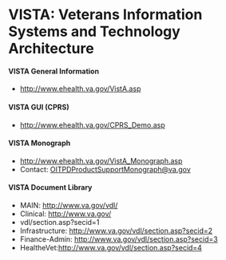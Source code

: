 # VISTA: Veterans Information Systems and Technology Architecture 

#### VISTA General Information
* http://www.ehealth.va.gov/VistA.asp

#### VISTA GUI (CPRS)
* http://www.ehealth.va.gov/CPRS_Demo.asp

#### VISTA Monograph
* http://www.ehealth.va.gov/VistA_Monograph.asp
* Contact: OITPDProductSupportMonograph@va.gov


#### VISTA Document Library
* MAIN: http://www.va.gov/vdl/
* Clinical: http://www.va.gov/
* vdl/section.asp?secid=1
* Infrastructure: http://www.va.gov/vdl/section.asp?secid=2
* Finance-Admin: http://www.va.gov/vdl/section.asp?secid=3
* HealtheVet:http://www.va.gov/vdl/section.asp?secid=4


